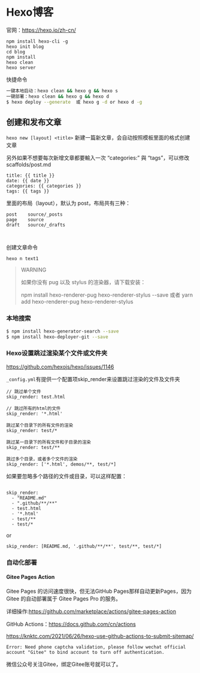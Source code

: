 # Hexo博客

官网：https://hexo.io/zh-cn/

```
npm install hexo-cli -g
hexo init blog
cd blog
npm install
hexo clean
hexo server
```

快捷命令

```sh
一键本地启动：hexo clean && hexo g && hexo s
一键部署：hexo clean && hexo g && hexo d
$ hexo deploy --generate  或 hexo g -d or hexo d -g
```

## 创建和发布文章

`hexo new [layout] <title>`
新建一篇新文章，会自动按照模板里面的格式创建文章

另外如果不想要每次新增文章都要輸入一次 “categories:” 與 “tags”，可以修改 scaffolds/post.md

```
title: {{ title }}
date: {{ date }}
categories: {{ categories }}
tags: {{ tags }}
```

里面的布局（layout），默认为 post，布局共有三种：

```
post	source/_posts
page	source
draft	source/_drafts



```

创建文章命令

```
hexo n text1
```



> WARNING
>
> 如果你没有 pug 以及 stylus 的渲染器，请下载安装：
>
> npm install hexo-renderer-pug hexo-renderer-stylus --save 或者
> yarn add hexo-renderer-pug hexo-renderer-stylus

### 本地搜索

```sh
$ npm install hexo-generator-search --save
$ npm install hexo-deployer-git --save
```



### Hexo设置跳过渲染某个文件或文件夹

https://github.com/hexojs/hexo/issues/1146

`_config.yml`有提供一个配置项skip_render来设置跳过渲染的文件及文件夹

```
// 跳过单个文件
skip_render: test.html

// 跳过所有的html的文件
skip_render: '*.html'

跳过某个目录下的所有文件的渲染
skip_render: test/*

跳过某一目录下的所有文件和子目录的渲染
skip_render: test/**

跳过多个目录，或者多个文件的渲染
skip_render: ['*.html', demos/**, test/*]
```



如果要忽略多个路径的文件或目录，可以这样配置：

```

skip_render:
  - "README.md"
  - ".github/**/**"
  - test.html
  - '*.html'
  - test/**
  - test/*
```

or

```
skip_render: [README.md, '.github/**/**', test/**, test/*]
```



### 自动化部署

#### Gitee Pages Action

Gitee Pages 的访问速度很快，但无法GitHub Pages那样自动更新Pages，因为 Gitee 的自动部署属于 Gitee Pages Pro 的服务。

详细操作:https://github.com/marketplace/actions/gitee-pages-action

GitHub Actions：https://docs.github.com/cn/actions

https://knktc.com/2021/06/26/hexo-use-github-actions-to-submit-sitemap/

`Error: Need phone captcha validation, please follow wechat official account "Gitee" to bind account to turn off authentication.`

微信公众号关注Gitee，绑定Gitee账号就可以了。



